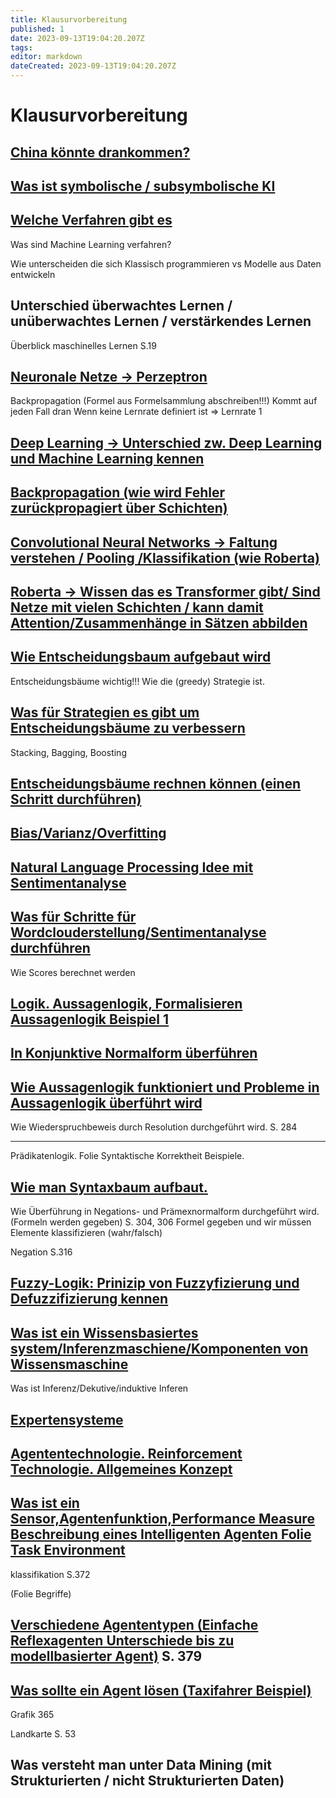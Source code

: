 ```yaml
---
title: Klausurvorbereitung
published: 1
date: 2023-09-13T19:04:20.207Z
tags: 
editor: markdown
dateCreated: 2023-09-13T19:04:20.207Z
---
```


# Klausurvorbereitung

## [China könnte drankommen?](/fom/semester-5/kuenstliche-intelligenz/fragen-handout.md#2)

## [Was  ist symbolische / subsymbolische KI](/fom/semester-5/kuenstliche-intelligenz/fragen-handout.md#5)

## [Welche Verfahren gibt es](/fom/semester-5/kuenstliche-intelligenz/fragen-handout.md#6)

Was sind Machine Learning verfahren?

Wie unterscheiden die sich Klassisch programmieren vs Modelle aus Daten entwickeln

## Unterschied überwachtes Lernen / unüberwachtes Lernen / verstärkendes Lernen

Überblick maschinelles Lernen S.19

## [Neuronale Netze -> Perzeptron](/fom/semester-5/kuenstliche-intelligenz/fragen-handout.md#18)

Backpropagation (Formel aus Formelsammlung abschreiben!!!)
Kommt auf jeden Fall dran
Wenn keine Lernrate definiert ist => Lernrate 1

## [Deep Learning  -> Unterschied zw. Deep Learning und Machine Learning kennen](/fom/semester-5/kuenstliche-intelligenz/fragen-handout.md#17)

## [Backpropagation (wie wird Fehler zurückpropagiert über Schichten)](/fom/semester-5/kuenstliche-intelligenz/fragen-handout.md#19)

## [Convolutional Neural Networks -> Faltung verstehen / Pooling /Klassifikation (wie Roberta)](/fom/semester-5/kuenstliche-intelligenz/fragen-handout.md#20)

## [Roberta -> Wissen das es Transformer gibt/ Sind Netze mit vielen Schichten / kann damit Attention/Zusammenhänge in Sätzen abbilden](/fom/semester-5/kuenstliche-intelligenz/fragen-handout.md#21)

## [Wie Entscheidungsbaum aufgebaut wird](/fom/semester-5/kuenstliche-intelligenz/fragen-handout.md#24)

Entscheidungsbäume wichtig!!! Wie die (greedy) Strategie ist.

## [Was für Strategien es gibt um Entscheidungsbäume zu verbessern](/fom/semester-5/kuenstliche-intelligenz/fragen-handout.md#25)

Stacking, Bagging, Boosting

## [Entscheidungsbäume rechnen können (einen Schritt durchführen)](/fom/semester-5/kuenstliche-intelligenz/fragen-handout.md#26)  

## [Bias/Varianz/Overfitting](/fom/semester-5/kuenstliche-intelligenz/fragen-handout.md#28)

## [Natural Language Processing Idee mit Sentimentanalyse](/fom/semester-5/kuenstliche-intelligenz/fragen-handout.md#30)

## [Was für Schritte für Wordclouderstellung/Sentimentanalyse durchführen](/fom/semester-5/kuenstliche-intelligenz/fragen-handout.md#31)

Wie Scores berechnet werden

## [Logik. Aussagenlogik, Formalisieren Aussagenlogik Beispiel 1](/fom/semester-5/kuenstliche-intelligenz/fragen-handout.md#32)

## [In Konjunktive Normalform überführen](/fom/semester-5/kuenstliche-intelligenz/fragen-handout.md#36)

## [Wie Aussagenlogik funktioniert und Probleme in Aussagenlogik überführt wird](/fom/semester-5/kuenstliche-intelligenz/fragen-handout.md#37)

Wie Wiederspruchbeweis durch Resolution durchgeführt wird. S. 284

---
Prädikatenlogik. Folie Syntaktische Korrektheit Beispiele.

## [Wie man Syntaxbaum aufbaut.](/fom/semester-5/kuenstliche-intelligenz/fragen-handout.md#40)

Wie Überführung in Negations- und Prämexnormalform durchgeführt wird. (Formeln werden gegeben) S. 304, 306
Formel gegeben und wir müssen Elemente klassifizieren (wahr/falsch)

Negation S.316

## [Fuzzy-Logik:  Prinizip von Fuzzyfizierung und Defuzzifizierung kennen](/fom/semester-5/kuenstliche-intelligenz/fragen-handout.md#44)

## [Was ist ein Wissensbasiertes system/Inferenzmaschiene/Komponenten von Wissensmaschine](/fom/semester-5/kuenstliche-intelligenz/fragen-handout.md#46)

Was ist Inferenz/Dekutive/induktive Inferen

## [Expertensysteme](/fom/semester-5/kuenstliche-intelligenz/fragen-handout.md#47)

## [Agententechnologie. Reinforcement Technologie. Allgemeines Konzept](/fom/semester-5/kuenstliche-intelligenz/fragen-handout.md#49)

## [Was ist ein Sensor,Agentenfunktion,Performance Measure Beschreibung eines Intelligenten Agenten Folie Task Environment](/fom/semester-5/kuenstliche-intelligenz/fragen-handout.md#50)

klassifikation S.372

(Folie Begriffe)

## [Verschiedene Agententypen (Einfache Reflexagenten Unterschiede bis zu modellbasierter Agent)](/fom/semester-5/kuenstliche-intelligenz/fragen-handout.md#52) S. 379

## [Was sollte ein Agent lösen (Taxifahrer Beispiel)](/fom/semester-5/kuenstliche-intelligenz/fragen-handout.md#55)

Grafik 365

Landkarte S. 53

## Was versteht man unter Data Mining (mit Strukturierten / nicht Strukturierten Daten)  
